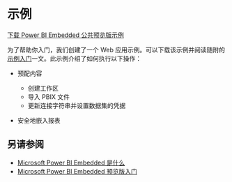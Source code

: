 <properties
   pageTitle="Power BI Embedded 示例"
   description="Power BI Embedded 示例"
   services="power-bi-embedded"
   documentationCenter=""
   authors="dvana"
   manager="NA"
   editor=""
   tags=""/>
<tags
   ms.service="power-bi-embedded"
   ms.date="03/29/2016"
   wacn.date="05/30/2016"/>

# 示例

[下载 Power BI Embedded 公共预览版示例](http://go.microsoft.com/fwlink/?LinkID=761493)

为了帮助你入门，我们创建了一个 Web 应用示例。可以下载该示例并阅读随附的[示例入门](/documentation/articles/power-bi-embedded-get-started-sample)一文。此示例介绍了如何执行以下操作：

  -	预配内容
      - 创建工作区
      - 导入 PBIX 文件
      - 更新连接字符串并设置数据集的凭据

  - 安全地嵌入报表

## 另请参阅

- [Microsoft Power BI Embedded 是什么](/documentation/articles/power-bi-embedded-what-is-power-bi-embedded)
- [Microsoft Power BI Embedded 预览版入门](/documentation/articles/power-bi-embedded-get-started)

<!---HONumber=Mooncake_0523_2016-->